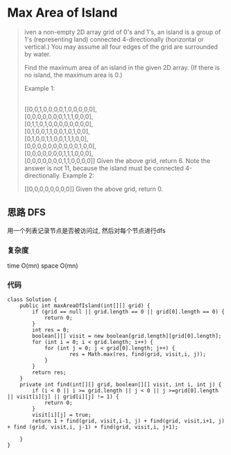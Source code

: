 # Max Area of Island

> iven a non-empty 2D array grid of 0's and 1's, an island is a group of 1's (representing land) connected 4-directionally (horizontal or vertical.) You may assume all four edges of the grid are surrounded by water.
> 
> Find the maximum area of an island in the given 2D array. (If there is no island, the maximum area is 0.)
> 
> Example 1:
> 
> <br>[[0,0,1,0,0,0,0,1,0,0,0,0,0],
>  <br>[0,0,0,0,0,0,0,1,1,1,0,0,0],
>  <br>[0,1,1,0,1,0,0,0,0,0,0,0,0],
>  <br>[0,1,0,0,1,1,0,0,1,0,1,0,0],
>  <br>[0,1,0,0,1,1,0,0,1,1,1,0,0],
>  <br>[0,0,0,0,0,0,0,0,0,0,1,0,0],
>  <br>[0,0,0,0,0,0,0,1,1,1,0,0,0],
>  <br>[0,0,0,0,0,0,0,1,1,0,0,0,0]]
> Given the above grid, return 6. Note the answer is not 11, because the island must be connected 4-directionally.
> Example 2:
> 
> [[0,0,0,0,0,0,0,0]]
> Given the above grid, return 0.

## 思路 DFS
用一个列表记录节点是否被访问过, 然后对每个节点进行dfs

### 复杂度
time O(mn) space O(mn)
### 代码
```
class Solution {
    public int maxAreaOfIsland(int[][] grid) {
        if (grid == null || grid.length == 0 || grid[0].length == 0) {
            return 0;
        }
        int res = 0;
        boolean[][] visit = new boolean[grid.length][grid[0].length];
        for (int i = 0; i < grid.length; i++) {
            for (int j = 0; j < grid[0].length; j++) {
                    res = Math.max(res, find(grid, visit,i, j));
            }
        }
        return res;
    }
    private int find(int[][] grid, boolean[][] visit, int i, int j) {
        if (i < 0 || i >= grid.length || j < 0 || j >=grid[0].length || visit[i][j] || grid[i][j] != 1) {
            return 0;
        }
        visit[i][j] = true;
        return 1 + find(grid, visit,i-1, j) + find(grid, visit,i+1, j) + find (grid, visit,i, j-1) + find(grid, visit,i, j+1);
        
    }
}

```